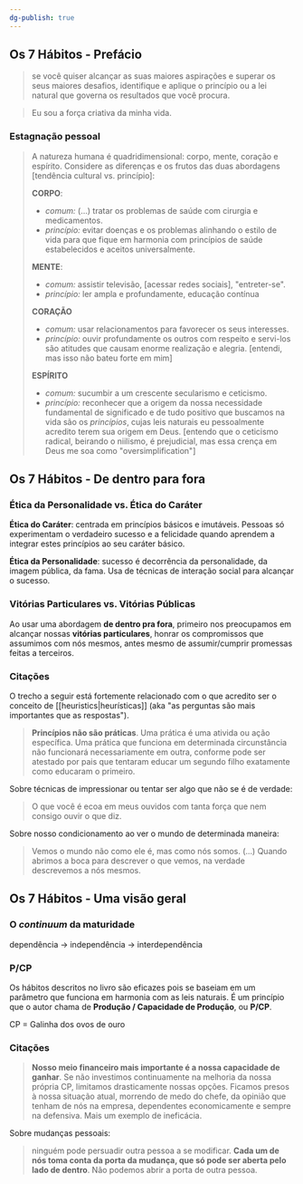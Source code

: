 ```yaml
---
dg-publish: true
---
```

## Os 7 Hábitos - Prefácio

> se você quiser alcançar as suas maiores aspirações e superar os seus maiores desafios, identifique e aplique o princípio ou a lei natural que governa os resultados que você procura.

> Eu sou a força criativa da minha vida.

### Estagnação pessoal

> A natureza humana é quadridimensional: corpo, mente, coração e espírito. Considere as diferenças e os frutos das duas abordagens \[tendência cultural vs. princípio]:
> 
> **CORPO**:
> 
> - _comum:_ (...) tratar os problemas de saúde com cirurgia e medicamentos.
> - _princípio:_ evitar doenças e os problemas alinhando o estilo de vida para que fique em harmonia com princípios de saúde estabelecidos e aceitos universalmente.
> 
> **MENTE**:
> 
> - _comum:_ assistir televisão, \[acessar redes sociais], "entreter-se".
> - _princípio:_ ler ampla e profundamente, educação contínua
> 
> **CORAÇÃO**
> 
> - _comum:_ usar relacionamentos para favorecer os seus interesses.
> - _princípio:_ ouvir profundamente os outros com respeito e servi-los são atitudes que causam enorme realização e alegria. \[entendi, mas isso não bateu forte em mim]
> 
> **ESPÍRITO**
> 
> - _comum:_ sucumbir a um crescente secularismo e ceticismo.
> - _princípio:_ reconhecer que a origem da nossa necessidade fundamental de significado e de tudo positivo que buscamos na vida são os *princípios*, cujas leis naturais eu pessoalmente acredito terem sua origem em Deus. \[entendo que o ceticismo radical, beirando o niilismo, é prejudicial, mas essa crença em Deus me soa como "oversimplification"]
  

## Os 7 Hábitos - De dentro para fora

### Ética da Personalidade vs. Ética do Caráter

**Ética do Caráter**: centrada em princípios básicos e imutáveis. Pessoas só experimentam o verdadeiro sucesso e a felicidade quando aprendem a integrar estes princípios ao seu caráter básico.

**Ética da Personalidade**: sucesso é decorrência da personalidade, da imagem pública, da fama. Usa de técnicas de interação social para alcançar o sucesso. 

### Vitórias Particulares vs. Vitórias Públicas

Ao usar uma abordagem **de dentro pra fora**, primeiro nos preocupamos em alcançar nossas **vitórias particulares**, honrar os compromissos que assumimos com nós mesmos, antes mesmo de assumir/cumprir promessas feitas a terceiros.


### Citações

O trecho a seguir está fortemente relacionado com o que acredito ser o conceito de [[heuristics|heurísticas]] (aka "as perguntas são mais importantes que as respostas").

> **Princípios não são práticas**. Uma prática é uma ativida ou ação específica. Uma prática que funciona em determinada circunstância não funcionará necessariamente em outra, conforme pode ser atestado por pais que tentaram educar um segundo filho exatamente como educaram o primeiro.

Sobre técnicas de impressionar ou tentar ser algo que não se é de verdade:

> O que você é ecoa em meus ouvidos com tanta força que nem consigo ouvir o que diz.

Sobre nosso condicionamento ao ver o mundo de determinada maneira:

> Vemos o mundo não como ele é, mas como nós somos. (...)
> Quando abrimos a boca para descrever o que vemos, na verdade descrevemos a nós mesmos.




## Os 7 Hábitos - Uma visão geral

### O *continuum* da maturidade

dependência -> independência -> interdependência

### P/CP

Os hábitos descritos no livro são eficazes pois se baseiam em um parâmetro que funciona em harmonia com as leis naturais. É um princípio que o autor chama de **Produção / Capacidade de Produção**, ou **P/CP**.

CP = Galinha dos ovos de ouro

### Citações

> **Nosso meio financeiro mais importante é a nossa capacidade de ganhar**. Se não investimos continuamente na melhoria da nossa própria CP, limitamos drasticamente nossas opções. Ficamos presos à nossa situação atual, morrendo de medo do chefe, da opinião que tenham de nós na empresa, dependentes economicamente e sempre na defensiva. Mais um exemplo de ineficácia.

Sobre mudanças pessoais:

> ninguém pode persuadir outra pessoa a se modificar. **Cada um de nós toma conta da porta da mudança, que só pode ser aberta pelo lado de dentro**. Não podemos abrir a porta de outra pessoa.

